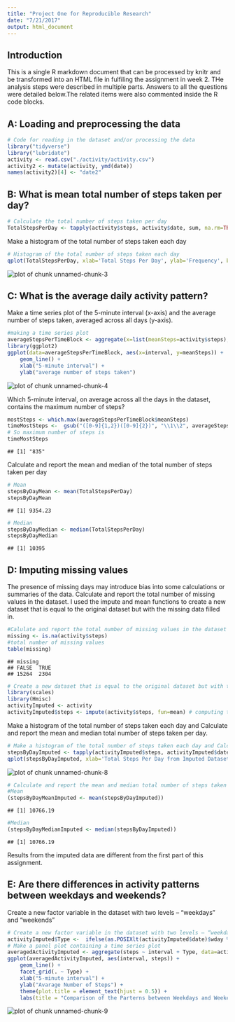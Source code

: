 ```yaml
---
title: "Project One for Reproducible Research"
date: "7/21/2017"
output: html_document
---
```




## Introduction

This is a single R markdown document that can be processed by knitr and be transformed into an HTML file in fulfiling the assignment in week 2. THe analysis steps were described in multiple parts. Answers to all the questions were detailed below.The related items were also commented inside the R code blocks. 


## A: Loading and preprocessing the data


```r
# Code for reading in the dataset and/or processing the data 
library("tidyverse")
library("lubridate")
activity <- read.csv("./activity/activity.csv")
activity2 <- mutate(activity, ymd(date))
names(activity2)[4] <- "date2" 
```

## B: What is mean total number of steps taken per day?


```r
# Calculate the total number of steps taken per day
TotalStepsPerDay <- tapply(activity$steps, activity$date, sum, na.rm=TRUE)
```


Make a histogram of the total number of steps taken each day


```r
# Histogram of the total number of steps taken each day
qplot(TotalStepsPerDay, xlab='Total Steps Per Day', ylab='Frequency', binwidth=600)
```

![plot of chunk unnamed-chunk-3](figure/unnamed-chunk-3-1.png)


## C: What is the average daily activity pattern?

Make a time series plot of the 5-minute interval (x-axis) and the average number of steps taken, averaged across all days (y-axis). 


```r
#making a time series plot
averageStepsPerTimeBlock <- aggregate(x=list(meanSteps=activity$steps), by=list(interval=activity$interval), FUN=mean, na.rm=TRUE)
library(ggplot2)
ggplot(data=averageStepsPerTimeBlock, aes(x=interval, y=meanSteps)) +
    geom_line() +
    xlab("5-minute interval") +
    ylab("average number of steps taken") 
```

![plot of chunk unnamed-chunk-4](figure/unnamed-chunk-4-1.png)



Which 5-minute interval, on average across all the days in the dataset, contains the maximum number of steps?


```r
mostSteps <- which.max(averageStepsPerTimeBlock$meanSteps)
timeMostSteps <-  gsub("([0-9]{1,2})([0-9]{2})", "\\1\\2", averageStepsPerTimeBlock[mostSteps,'interval'])
# So maximum number of steps is
timeMostSteps
```

```
## [1] "835"
```

Calculate and report the mean and median of the total number of steps taken per day


```r
# Mean
stepsByDayMean <- mean(TotalStepsPerDay)
stepsByDayMean
```

```
## [1] 9354.23
```

```r
# Median
stepsByDayMedian <- median(TotalStepsPerDay)
stepsByDayMedian
```

```
## [1] 10395
```



## D: Imputing missing values

The presence of missing days may introduce bias into some calculations or summaries of the data. Calculate and report the total number of missing values in the dataset. I used the impute and mean functions to create a new dataset that is equal to the original dataset but with the missing data filled in.


```r
#Calulate and report the total number of missing values in the dataset
missing <- is.na(activity$steps)
#total number of missing values
table(missing)
```

```
## missing
## FALSE  TRUE 
## 15264  2304
```

```r
# Create a new dataset that is equal to the original dataset but with the missing data filled in.
library(scales)
library(Hmisc)
activityImputed <- activity
activityImputed$steps <- impute(activity$steps, fun=mean) # computing the (single) imputed value from the non-NAs
```

Make a histogram of the total number of steps taken each day and Calculate and report the mean and median total number of steps taken per day.


```r
# Make a histogram of the total number of steps taken each day and Calculate and report the mean and median total number of steps taken per day
stepsByDayImputed <- tapply(activityImputed$steps, activityImputed$date, sum)
qplot(stepsByDayImputed, xlab='Total Steps Per Day from Imputed Dataset', ylab='Frequency', binwidth=600)
```

![plot of chunk unnamed-chunk-8](figure/unnamed-chunk-8-1.png)

```r
# Calculate and report the mean and median total number of steps taken per day.
#Mean
(stepsByDayMeanImputed <- mean(stepsByDayImputed))
```

```
## [1] 10766.19
```

```r
#Median
(stepsByDayMedianImputed <- median(stepsByDayImputed))
```

```
## [1] 10766.19
```


Results from the imputed data are different from the first part of this assignment. 


## E: Are there differences in activity patterns between weekdays and weekends?

Create a new factor variable in the dataset with two levels – “weekdays” and “weekends” 


```r
# Create a new factor variable in the dataset with two levels – “weekdays” and “weekends” 
activityImputed$Type <-  ifelse(as.POSIXlt(activityImputed$date)$wday %in% c(0,6), 'weekends', 'weekdays')
# Make a panel plot containing a time series plot
averagedActivityImputed <- aggregate(steps ~ interval + Type, data=activityImputed, mean)
ggplot(averagedActivityImputed, aes(interval, steps)) + 
    geom_line() + 
    facet_grid(. ~ Type) +
    xlab("5-minute interval") + 
    ylab("Avarage Number of Steps") +
    theme(plot.title = element_text(hjust = 0.5)) +
    labs(title = "Comparison of the Parterns between Weekdays and Weekends")
```

![plot of chunk unnamed-chunk-9](figure/unnamed-chunk-9-1.png)



